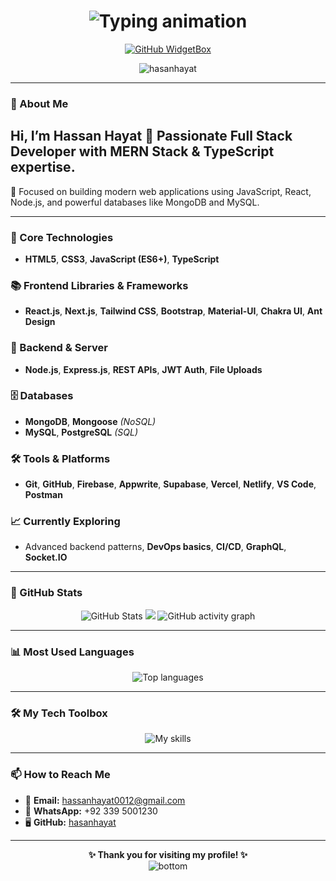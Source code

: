 <h1 align="center">
  <img src="https://readme-typing-svg.demolab.com?font=Fira+Code&size=32&duration=2000&pause=1000&color=34F5FF&center=true&vCenter=true&multiline=true&width=1000&height=100&lines=Hi%2C+I'm+Hassan+Hayat!;A+Full+Stack+Developer+%26+TypeScript+Enthusiast" alt="Typing animation" />
</h1>

<div align="center">

[![GitHub WidgetBox](https://github-widgetbox.vercel.app/api/profile?username=hasanhayat&data=followers,repositories,stars,commits&theme=radical&hide_border=true)](https://github.com/Hasanhayat/HasanHayat-widgetbox)

<img src="https://komarev.com/ghpvc/?username=hasanhayat&label=Profile%20views&color=0e75b6&style=flat" alt="hasanhayat" />

<!--[![committers.top badge](https://user-badge.committers.top/pakistan/hasanhayat.svg)](https://user-badge.committers.top/pakistan/hasanhayat)-->


</div>

---

### 👋 About Me

## Hi, I’m Hassan Hayat 👋 Passionate Full Stack Developer with MERN Stack & TypeScript expertise.

🎯 Focused on building modern web applications using JavaScript, React, Node.js, and powerful databases like MongoDB and MySQL.

---

### 🚀 Core Technologies
- **HTML5**, **CSS3**, **JavaScript (ES6+)**, **TypeScript**

### 📚 Frontend Libraries & Frameworks
- **React.js**, **Next.js**, **Tailwind CSS**, **Bootstrap**, **Material-UI**, **Chakra UI**, **Ant Design**

### 🔧 Backend & Server
- **Node.js**, **Express.js**, **REST APIs**, **JWT Auth**, **File Uploads**

### 🗄️ Databases
- **MongoDB**, **Mongoose** *(NoSQL)*
- **MySQL**, **PostgreSQL** *(SQL)*

### 🛠️ Tools & Platforms
- **Git**, **GitHub**, **Firebase**, **Appwrite**, **Supabase**, **Vercel**, **Netlify**, **VS Code**, **Postman**

### 📈 Currently Exploring
- Advanced backend patterns, **DevOps basics**, **CI/CD**, **GraphQL**, **Socket.IO**

---

### 🌟 GitHub Stats

<p align="center">
  <img src="https://github-readme-stats.vercel.app/api?username=hasanhayat&theme=github_dark&show_icons=true" alt="GitHub Stats" />
  <img src="http://github-readme-streak-stats.herokuapp.com?user=hasanhayat&theme=dark&background=000000" />
  <img src="https://github-readme-activity-graph.vercel.app/graph?username=hasanhayat&theme=github-compact" alt="GitHub activity graph" />
</p>

---

### 📊 Most Used Languages

<p align="center">
  <img src="https://github-readme-stats.vercel.app/api/top-langs/?username=hasanhayat&layout=compact&theme=radical&exclude_repo=Tips-tools" alt="Top languages" />
</p>

---

### 🛠️ My Tech Toolbox

<p align="center">
  <img src="https://skillicons.dev/icons?i=html,css,js,ts,react,nextjs,nodejs,express,mongodb,mysql,postgres,git,github,firebase,supabase,appwrite,vite,tailwind,bootstrap,materialui,npm,vercel,netlify" alt="My skills" />
</p>

---

### 📫 How to Reach Me

- 📧 **Email:** hassanhayat0012@gmail.com  
- 💬 **WhatsApp:** +92 339 5001230  
- 🖥 **GitHub:** [hasanhayat](https://github.com/hasanhayat)

---

<p align="center">
  <strong>✨ Thank you for visiting my profile! ✨</strong><br/>
  <img src="https://raw.githubusercontent.com/bornmay/bornmay/Update/svg/Bottom.svg" alt="bottom" />
</p>
